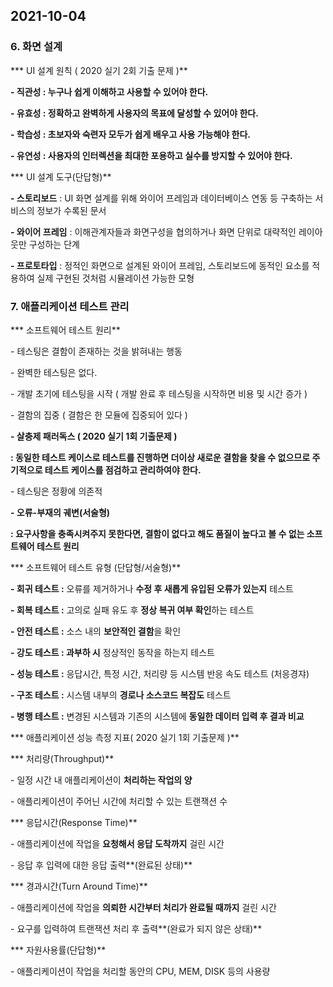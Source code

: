 ## 2021-10-04

### 6. 화면 설계

*** UI 설계 원칙 ( 2020 실기 2회 기출 문제 )**

**- 직관성 : 누구나 쉽게 이해하고 사용할 수 있어야 한다.**

**- 유효성 : 정확하고 완벽하게 사용자의 목표에 달성할 수 있어야 한다.**

**- 학습성 : 초보자와 숙련자 모두가 쉽게 배우고 사용 가능해야 한다.**

**- 유연성 : 사용자의 인터렉션을 최대한 포용하고 실수를 방지할 수 있어야 한다.**



*** UI 설계 도구(단답형)**

**- 스토리보드** : UI 화면 설계를 위해 와이어 프레임과 데이터베이스 연동 등 구축하는 서비스의 정보가 수록된 문서

**- 와이어 프레임** : 이해관계자들과 화면구성을 협의하거나 화면 단위로 대략적인 레이아웃만 구성하는 단계

**- 프로토타입** : 정적인 화면으로 설계된 와이어 프레임, 스토리보드에 동적인 요소를 적용하여 실제 구현된 것처럼 시뮬레이션 가능한 모형



### 7. 애플리케이션 테스트 관리

*** 소프트웨어 테스트 원리**

\- 테스팅은 결함이 존재하는 것을 밝혀내는 행동

\- 완벽한 테스팅은 없다.

\- 개발 초기에 테스팅을 시작 ( 개발 완료 후 테스팅을 시작하면 비용 및 시간 증가 )

\- 결함의 집중 ( 결함은 한 모듈에 집중되어 있다 )

**- 살충제 패러독스 ( 2020 실기 1회 기출문제 )**

**: 동일한 테스트 케이스로 테스트를 진행하면 더이상 새로운 결함을 찾을 수 없으므로 주기적으로 테스트 케이스를 점검하고 관리하여야 한다.**

\- 테스팅은 정황에 의존적

**- 오류-부재의 궤변(서술형)**

**: 요구사항을 충족시켜주지 못한다면, 결함이 없다고 해도 품질이 높다고 볼 수 없는 소프트웨어 테스트 원리**



*** 소프트웨어 테스트 유형 (단답형/서술형)**

**- 회귀 테스트 :** 오류를 제거하거나 **수정 후 새롭게 유입된 오류가 있는지** 테스트

**- 회복 테스트 :** 고의로 실패 유도 후 **정상 복귀 여부 확인**하는 테스트

**- 안전 테스트 :** 소스 내의 **보안적인 결함**을 확인

**- 강도 테스트 : 과부하 시** 정상적인 동작을 하는지 테스트

**- 성능 테스트 :** 응답시간, 특정 시간, 처리량 등 시스템 반응 속도 테스트 (처응경쟈)

**- 구조 테스트 :** 시스템 내부의 **경로나 소스코드 복잡도** 테스트

**- 병행 테스트 :** 변경된 시스템과 기존의 시스템에 **동일한 데이터 입력 후 결과 비교**



*** 애플리케이션 성능 측정 지표( 2020 실기 1회 기출문제 )**

*** 처리량(Throughput)**

\- 일정 시간 내 애플리케이션이 **처리하는 작업의 양**

\- 애플리케이션이 주어닌 시간에 처리할 수 있는 트랜잭션 수

*** 응답시간(Response Time)**

\- 애플리케이션에 작업을 **요청해서 응답 도착까지** 걸린 시간

\- 응답 후 입력에 대한 응답 출력**(완료된 상태)**

*** 경과시간(Turn Around Time)**

\- 애플리케이션에 작업을 **의뢰한 시간부터 처리가 완료될 때까지** 걸린 시간

\- 요구를 입력하여 트랜잭션 처리 후 출력**(완료가 되지 않은 상태)**

*** 자원사용률(단답형)**

\- 애플리케이션이 작업을 처리할 동안의 CPU, MEM, DISK 등의 사용량